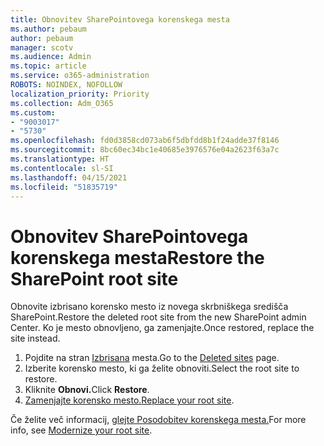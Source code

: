 ```yaml
---
title: Obnovitev SharePointovega korenskega mesta
ms.author: pebaum
author: pebaum
manager: scotv
ms.audience: Admin
ms.topic: article
ms.service: o365-administration
ROBOTS: NOINDEX, NOFOLLOW
localization_priority: Priority
ms.collection: Adm_O365
ms.custom:
- "9003017"
- "5730"
ms.openlocfilehash: fd0d3858cd073ab6f5dbfdd8b1f24adde37f8146
ms.sourcegitcommit: 8bc60ec34bc1e40685e3976576e04a2623f63a7c
ms.translationtype: HT
ms.contentlocale: sl-SI
ms.lasthandoff: 04/15/2021
ms.locfileid: "51835719"
---
```

# <a name="restore-the-sharepoint-root-site"></a><span data-ttu-id="2dbed-102">Obnovitev SharePointovega korenskega mesta</span><span class="sxs-lookup"><span data-stu-id="2dbed-102">Restore the SharePoint root site</span></span>

<span data-ttu-id="2dbed-103">Obnovite izbrisano korensko mesto iz novega skrbniškega središča SharePoint.</span><span class="sxs-lookup"><span data-stu-id="2dbed-103">Restore the deleted root site from the new SharePoint admin Center.</span></span> <span data-ttu-id="2dbed-104">Ko je mesto obnovljeno, ga zamenjajte.</span><span class="sxs-lookup"><span data-stu-id="2dbed-104">Once restored, replace the site instead.</span></span>

1. <span data-ttu-id="2dbed-105">Pojdite na stran [Izbrisana](https://admin.microsoft.com/sharepoint?page=recycleBin&modern=true) mesta.</span><span class="sxs-lookup"><span data-stu-id="2dbed-105">Go to the [Deleted sites](https://admin.microsoft.com/sharepoint?page=recycleBin&modern=true) page.</span></span> 
2. <span data-ttu-id="2dbed-106">Izberite korensko mesto, ki ga želite obnoviti.</span><span class="sxs-lookup"><span data-stu-id="2dbed-106">Select the root site to restore.</span></span>
3. <span data-ttu-id="2dbed-107">Kliknite **Obnovi.**</span><span class="sxs-lookup"><span data-stu-id="2dbed-107">Click **Restore**.</span></span>
4. <span data-ttu-id="2dbed-108">[Zamenjajte korensko mesto.](https://docs.microsoft.com/sharepoint/troubleshoot/sites/url-that-resides-under-root-site-collection-is-broken)</span><span class="sxs-lookup"><span data-stu-id="2dbed-108">[Replace your root site](https://docs.microsoft.com/sharepoint/troubleshoot/sites/url-that-resides-under-root-site-collection-is-broken).</span></span>

<span data-ttu-id="2dbed-109">Če želite več informacij, [glejte Posodobitev korenskega mesta.](https://docs.microsoft.com/sharepoint/modern-root-site)</span><span class="sxs-lookup"><span data-stu-id="2dbed-109">For more info, see [Modernize your root site](https://docs.microsoft.com/sharepoint/modern-root-site).</span></span>
